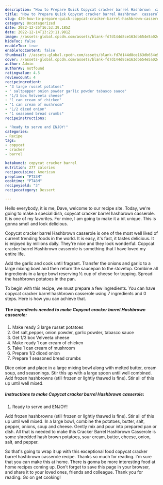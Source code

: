 ```yaml
---
description: "How to Prepare Quick Copycat cracker barrel Hashbrown  casserole"
title: "How to Prepare Quick Copycat cracker barrel Hashbrown  casserole"
slug: 439-how-to-prepare-quick-copycat-cracker-barrel-hashbrown-casserole
category: Uncategorized
date: 2022-12-25T16:53:39.185Z
date: 2022-12-14T13:23:11.981Z
image: //assets-global.cpcdn.com/assets/blank-fd7d144d8ce163db654e5a02c40b08a2775adb7897d16e4062681dc7e1b2800f.png
hideToc: false
enableToc: true
enableTocContent: false
thumbnail: //assets-global.cpcdn.com/assets/blank-fd7d144d8ce163db654e5a02c40b08a2775adb7897d16e4062681dc7e1b2800f.png
cover: //assets-global.cpcdn.com/assets/blank-fd7d144d8ce163db654e5a02c40b08a2775adb7897d16e4062681dc7e1b2800f.png
author: Admin
authorAv: notfound
ratingvalue: 4.5
reviewcount: 4
recipeingredient:
- "3 large russet potatoes"
- " saltpepper onion powder garlic powder tabasco sauce"
- "1/3 box Velveeta cheese"
- "1 can cream of chicken"
- "1 can cream of mushroom"
- "1/2 diced onion"
- "1 seasoned bread crumbs"
recipeinstructions:

- "Ready to serve and ENJOY!"
categories:
- Recipe
tags:
- copycat
- cracker
- barrel

katakunci: copycat cracker barrel 
nutrition: 277 calories
recipecuisine: American
preptime: "PT33M"
cooktime: "PT48M"
recipeyield: "3"
recipecategory: Dessert

---
```



Hello everybody, it is me, Dave, welcome to our recipe site. Today, we're going to make a special dish, copycat cracker barrel hashbrown  casserole. It is one of my favorites. For mine, I am going to make it a bit unique. This is gonna smell and look delicious.

Copycat cracker barrel Hashbrown  casserole is one of the most well liked of current trending foods in the world. It is easy, it's fast, it tastes delicious. It is enjoyed by millions daily. They're nice and they look wonderful. Copycat cracker barrel Hashbrown  casserole is something that I have loved my entire life.

Add the garlic and cook until fragrant. Transfer the onions and garlic to a large mixing bowl and then return the saucepan to the stovetop. Combine all ingredients in a large bowl reserving ½ cup of cheese for topping. Spread the hashbrown potatoes in the pan.


To begin with this recipe, we must prepare a few ingredients. You can have copycat cracker barrel hashbrown  casserole using 7 ingredients and 0 steps. Here is how you can achieve that.

<!--inarticleads1-->

##### The ingredients needed to make Copycat cracker barrel Hashbrown  casserole:

1. Make ready 3 large russet potatoes
1. Get  salt,pepper, onion powder, garlic powder, tabasco sauce
1. Get 1/3 box Velveeta cheese
1. Make ready 1 can cream of chicken
1. Take 1 can cream of mushroom
1. Prepare 1/2 diced onion
1. Prepare 1 seasoned bread crumbs


Dice onion and place in a large mixing bowl along with melted butter, cream soup, and seasonings. Stir this up with a large spoon until well combined. Add frozen hashbrowns (still frozen or lightly thawed is fine). Stir all of this up until well mixed. 

<!--inarticleads2-->

##### Instructions to make Copycat cracker barrel Hashbrown  casserole:


1. Ready to serve and ENJOY!

Add frozen hashbrowns (still frozen or lightly thawed is fine). Stir all of this up until well mixed. In a large bowl, combine the potatoes, butter, salt, pepper, onions, soup and cheese. Gently mix and pour into prepared pan or dish. All that is needed to make this Cracker Barrel Hashbrown Casserole is some shredded hash brown potatoes, sour cream, butter, cheese, onion, salt, and pepper. 

So that's going to wrap it up with this exceptional food copycat cracker barrel hashbrown  casserole recipe. Thanks so much for reading. I'm sure that you can make this at home. There is gonna be more interesting food at home recipes coming up. Don't forget to save this page in your browser, and share it to your loved ones, friends and colleague. Thank you for reading. Go on get cooking!
